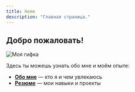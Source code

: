 ```yaml
---
title: Home
description: "Главная страница."
---
```


## Добро пожаловать!

![Моя гифка](/luffy.gif)

Здесь ты можешь узнать обо мне и моём опыте:

- **[Обо мне](/about/)** — кто я и чем увлекаюсь
- **[Резюме](/resume/)** — мои навыки и проекты

